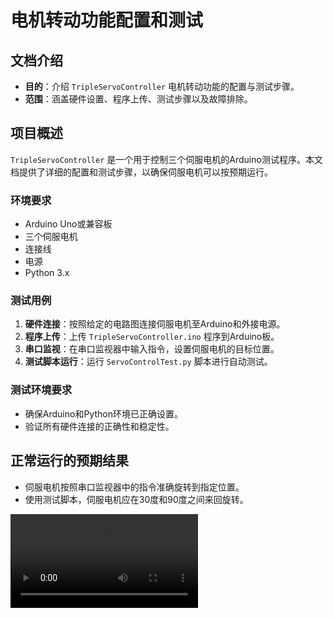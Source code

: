 # 电机转动功能配置和测试

## 文档介绍
- **目的**：介绍 `TripleServoController` 电机转动功能的配置与测试步骤。
- **范围**：涵盖硬件设置、程序上传、测试步骤以及故障排除。

## 项目概述
`TripleServoController` 是一个用于控制三个伺服电机的Arduino测试程序。本文档提供了详细的配置和测试步骤，以确保伺服电机可以按预期运行。

### 环境要求
- Arduino Uno或兼容板
- 三个伺服电机
- 连接线
- 电源
- Python 3.x

### 测试用例
1. **硬件连接**：按照给定的电路图连接伺服电机至Arduino和外接电源。
2. **程序上传**：上传 `TripleServoController.ino` 程序到Arduino板。
3. **串口监视**：在串口监视器中输入指令，设置伺服电机的目标位置。
4. **测试脚本运行**：运行 `ServoControlTest.py` 脚本进行自动测试。

### 测试环境要求
- 确保Arduino和Python环境已正确设置。
- 验证所有硬件连接的正确性和稳定性。

## 正常运行的预期结果
- 伺服电机按照串口监视器中的指令准确旋转到指定位置。
- 使用测试脚本，伺服电机应在30度和90度之间来回旋转。
<video src="ServoTest.mp4" preview-src="ServoTest.jpg"/>


## 故障排除
- **[舵机无法正常运行（已解决）](ErrorReport.md)**：独立电源为舵机供电时需共地。
- **串口通信问题**：检查Arduino串口连接是否正确。
- **电机响应问题**：确认伺服电机电源供应充足，检查连接线是否稳固。
- **程序问题**：检查Arduino程序和Python脚本是否有误。
- **硬件故障**：检查伺服电机和Arduino板是否有损坏或接触不良。

{: id="A"}